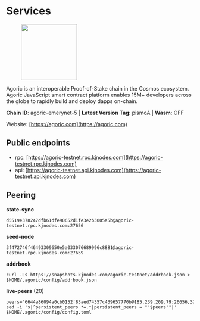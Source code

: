 # Services

<figure><img src="https://raw.githubusercontent.com/kj89/testnet_manuals/main/pingpub/logos/agoric.png" width="150" alt=""><figcaption></figcaption></figure>

Agoric is an interoperable Proof-of-Stake chain in the Cosmos ecosystem.  Agoric JavaScript smart contract platform enables 15M+ developers across the  globe to rapidly build and deploy dapps on-chain.

**Chain ID**: agoric-emerynet-5 | **Latest Version Tag**: pismoA | **Wasm**: OFF

Website: [https://agoric.com](https://agoric.com)


## Public endpoints

* rpc: [https://agoric-testnet.rpc.kjnodes.com](https://agoric-testnet.rpc.kjnodes.com)
* api: [https://agoric-testnet.api.kjnodes.com](https://agoric-testnet.api.kjnodes.com)

## Peering

**state-sync**

```
d5519e378247dfb61dfe90652d1fe3e2b3005a5b@agoric-testnet.rpc.kjnodes.com:27656
```

**seed-node**

```
3f472746f46493309650e5a033076689996c8881@agoric-testnet.rpc.kjnodes.com:27659
```

**addrbook**
```
curl -Ls https://snapshots.kjnodes.com/agoric-testnet/addrbook.json > $HOME/.agoric/config/addrbook.json
```

**live-peers** (20)
```
peers="6644a86094a0cb0152f83aed74357c439657770b@185.239.209.79:26656,32f7fbecd40b420d592ac460703c4ac647875566@65.109.23.238:26656,d5519e378247dfb61dfe90652d1fe3e2b3005a5b@65.109.68.190:27656,fb86a0993c694c981a28fa1ebd1fd692f345348b@34.171.162.87:26656,c72d05f83b53dc7f6c55d7d3e67c304716d27d80@116.202.227.117:27656,53ae0b0710f2f32aa60717953a51e60a7ad7b1c5@35.238.211.8:26656,e5d3db7a51d3fb40a4855d6677318944faf7d5f2@142.132.191.166:26656,6f9e22eba0130f1a29c25e28beeae69b2621a403@35.238.67.135:26656,a3a1e6c7a9ceec632c22769a9e369d05a796dc24@65.108.79.246:26709,fd9d8063921531990cfebb72d5adadf276484e8d@13.215.217.74:26656,a5b991654d0723e038d3723b1345b2a288d49146@38.242.156.28:26656,42084028a65c5d609793ffc618d1dcbf374fc301@65.109.28.219:14456,a875ef614b3902dd567be2076f18239681f24e35@185.146.148.112:26656,98e1069b1cfc445e377eda6a0eadd94f7877065d@162.55.169.76:26656,793955daf95ad29f003cc4ec7e6c60c00677b2f7@5.9.81.187:30656,7b1cafa0879374125c623d854bcc0cb9cd98729e@185.213.25.151:26656,8dfb920cdc2eba42b688f44fdd26e12dabfbb6a9@95.217.130.111:27656,c63cc83797e108ee7881209dd1545671a5e92ea6@35.226.207.157:26656,436c0ba39a5310df2538ae236aacfd7bcd4e1893@65.108.124.57:37656,ca166d3c56c6cf05c3e9ebb6a170a6986eead9a0@34.133.238.194:26656"
sed -i 's|^persistent_peers *=.*|persistent_peers = "'$peers'"|' $HOME/.agoric/config/config.toml
```
